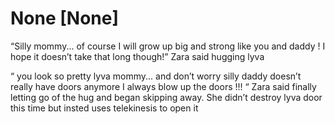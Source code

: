 # None [None]
“Silly mommy... of course I will grow up big and strong like you and daddy ! I hope it doesn’t take that long though!” Zara said hugging lyva 

“ you look so pretty lyva mommy... and don’t worry silly daddy doesn’t really have doors anymore  I always blow up the doors !!! “ Zara said finally letting go of the hug and began skipping away. She didn’t destroy lyva door this time but insted uses telekinesis to open it
